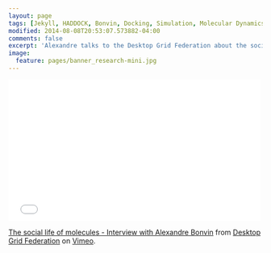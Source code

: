 ```yaml
---
layout: page
tags: [Jekyll, HADDOCK, Bonvin, Docking, Simulation, Molecular Dynamics, Structural Biology, Computational Biology, Modelling, Protein Structure]
modified: 2014-08-08T20:53:07.573882-04:00
comments: false
excerpt: 'Alexandre talks to the Desktop Grid Federation about the social life of molecules.'
image:
  feature: pages/banner_research-mini.jpg
---
```


<iframe src="//player.vimeo.com/video/87855769" width="500" height="281" frameborder="0" webkitallowfullscreen mozallowfullscreen allowfullscreen></iframe> <p><a href="http://vimeo.com/87855769">The social life of molecules - Interview with Alexandre Bonvin</a> from <a href="http://vimeo.com/idgf">Desktop Grid Federation</a> on <a href="https://vimeo.com">Vimeo</a>.</p>

